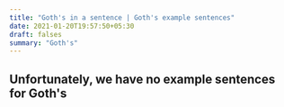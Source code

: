 ```yaml
---
title: "Goth's in a sentence | Goth's example sentences"
date: 2021-01-20T19:57:50+05:30
draft: falses
summary: "Goth's"
---
```

## Unfortunately, we have no example sentences for Goth's                 

